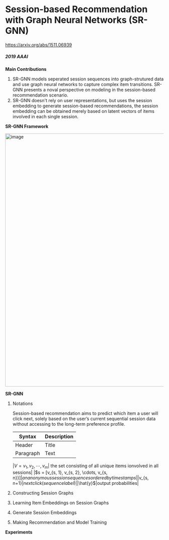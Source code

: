 # Session-based Recommendation with Graph Neural Networks (SR-GNN)

https://arxiv.org/abs/1511.06939

##### *2019 AAAI*

**Main Contributions**

1. SR-GNN models seperated session sequences into graph-strutured data and use graph neural networks  to capture complex item transitions. SR-GNN presents a noval perspective on modeling in the session-based recommendation scenario.
2. SR-GNN doesn't rely on user representations, but uses the session embedding to generate session-based recommendations, the session embedding can be obtained merely based on latent vectors of items involved in each single session.


**SR-GNN Framework**

<img width="801" alt="image" src="https://user-images.githubusercontent.com/49403324/208231350-c78cc9e3-da88-4f18-8ede-06c00c39fa19.png">


**SR-GNN**

1. Notations

    Session-based recommendation aims to predict which item a user will click next, solely based on the user’s current sequential session data without accessing to the 	long-term preference profile.
    
	  | Syntax      | Description |
    | ----------- | ----------- |
    | Header      | Title       |
    | Paragraph   | Text        |
	
    |$V = {v_{1}, v_{2}, \cdots, v_{m}}$| the set consisting of all unique items ionvolved in all sessions|
    |$s = \[v_{s, 1}, v_{s, 2}, \cdots, v_{s, n}}\]$|an anonymous session sequence s ordered by timestamps|
    |$v_{s, n+1}$|next click (sequence label)|
    |$\hat{y}$|output probabilities|
  
2. Constructing Session Graphs


3. Learning Item Embeddings on Session Graphs


4. Generate Session Embeddings


5. Making Recommendation and Model Training



**Experiments**
